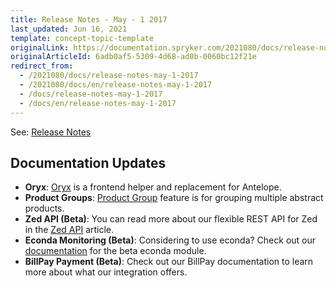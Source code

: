 ```yaml
---
title: Release Notes - May - 1 2017
last_updated: Jun 16, 2021
template: concept-topic-template
originalLink: https://documentation.spryker.com/2021080/docs/release-notes-may-1-2017
originalArticleId: 6adb0af5-5309-4d68-ad0b-0060bc12f21e
redirect_from:
  - /2021080/docs/release-notes-may-1-2017
  - /2021080/docs/en/release-notes-may-1-2017
  - /docs/release-notes-may-1-2017
  - /docs/en/release-notes-may-1-2017
---
```


See: [Release Notes](https://cdn.document360.io/9fafa0d5-d76f-40c5-8b02-ab9515d3e879/Images/Documentation/Release_Notes_May_1_2017.pdf)

## Documentation Updates

* **Oryx**: [Oryx](/docs/scos/dev/front-end-development/zed/oryx-builder-overview-and-setup.html) is a frontend helper and replacement for Antelope.
* **Product Groups**: [Product Group](/docs/scos/user/features/{{site.version}}/product-groups-feature-overview.html) feature is for grouping multiple abstract products.
* **Zed API (Beta)**: You can read more about our flexible REST API for Zed in the [Zed API](/docs/scos/dev/sdk/zed-api/zed-api-configuration.html) article.
* **Econda Monitoring (Beta)**: Considering to use econda? Check out our [documentation](/docs/scos/user/technology-partners/{{site.version}}/marketing-and-conversion/personalization-and-cross-selling/econda.html) for the beta econda module.
* **BillPay Payment (Beta)**: Check out our BillPay documentation to learn more about what our integration offers. <!-- once moved, add a link (https://documentation.spryker.com/industry_partners/payment/billpay/billpay-integration.htm). -->
